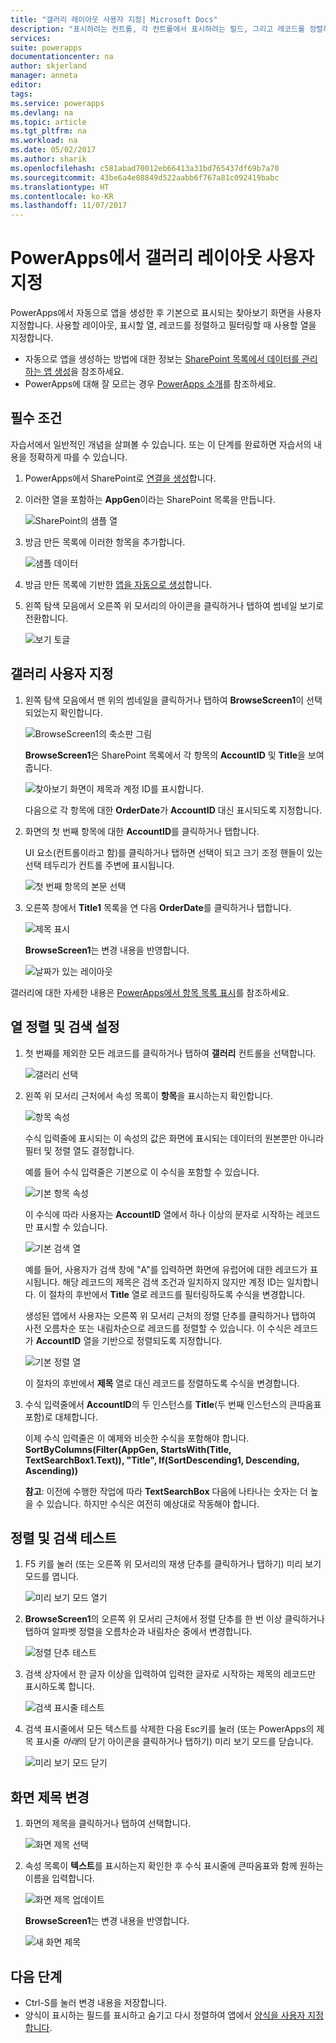 ```yaml
---
title: "갤러리 레이아웃 사용자 지정| Microsoft Docs"
description: "표시하려는 컨트롤, 각 컨트롤에서 표시하려는 필드, 그리고 레코드를 정렬하고 검색하기 위해 사용할 열을 지정합니다."
services: 
suite: powerapps
documentationcenter: na
author: skjerland
manager: anneta
editor: 
tags: 
ms.service: powerapps
ms.devlang: na
ms.topic: article
ms.tgt_pltfrm: na
ms.workload: na
ms.date: 05/02/2017
ms.author: sharik
ms.openlocfilehash: c581abad70012eb66413a31bd765437df69b7a70
ms.sourcegitcommit: 43be6a4e08849d522aabb6f767a81c092419babc
ms.translationtype: HT
ms.contentlocale: ko-KR
ms.lasthandoff: 11/07/2017
---
```

# <a name="customize-a-gallery-layout-in-powerapps"></a>PowerApps에서 갤러리 레이아웃 사용자 지정
PowerApps에서 자동으로 앱을 생성한 후 기본으로 표시되는 찾아보기 화면을 사용자 지정합니다. 사용할 레이아웃, 표시할 열, 레코드를 정렬하고 필터링할 때 사용할 열을 지정합니다.

* 자동으로 앱을 생성하는 방법에 대한 정보는 [SharePoint 목록에서 데이터를 관리하는 앱 생성](app-from-sharepoint.md)을 참조하세요.
* PowerApps에 대해 잘 모르는 경우 [PowerApps 소개](getting-started.md)를 참조하세요.

## <a name="prerequisites"></a>필수 조건
자습서에서 일반적인 개념을 살펴볼 수 있습니다. 또는 이 단계를 완료하면 자습서의 내용을 정확하게 따를 수 있습니다.

1. PowerApps에서 SharePoint로 [연결을 생성](connect-to-sharepoint.md)합니다.
2. 이러한 열을 포함하는 **AppGen**이라는 SharePoint 목록을 만듭니다.
   
    ![SharePoint의 샘플 열](./media/customize-layout-sharepoint/list-columns.png)
3. 방금 만든 목록에 이러한 항목을 추가합니다.
   
    ![샘플 데이터](./media/customize-layout-sharepoint/sample-data.png)
4. 방금 만든 목록에 기반한 [앱을 자동으로 생성](app-from-sharepoint.md)합니다.
5. 왼쪽 탐색 모음에서 오른쪽 위 모서리의 아이콘을 클릭하거나 탭하여 썸네일 보기로 전환합니다.
   
    ![보기 토글](./media/customize-layout-sharepoint/toggle-view.png)

## <a name="customize-the-gallery"></a>갤러리 사용자 지정
1. 왼쪽 탐색 모음에서 맨 위의 썸네일을 클릭하거나 탭하여 **BrowseScreen1**이 선택되었는지 확인합니다.
   
    ![BrowseScreen1의 축소판 그림](./media/customize-layout-sharepoint/browse-thumbnail.png)
   
    **BrowseScreen1**은 SharePoint 목록에서 각 항목의 **AccountID** 및 **Title**을 보여 줍니다.
   
    ![찾아보기 화면이 제목과 계정 ID를 표시합니다.](./media/customize-layout-sharepoint/browse-accountid.png)
   
    다음으로 각 항목에 대한 **OrderDate**가 **AccountID** 대신 표시되도록 지정합니다.
2. 화면의 첫 번째 항목에 대한 **AccountID**를 클릭하거나 탭합니다.
   
    UI 요소(컨트롤이라고 함)를 클릭하거나 탭하면 선택이 되고 크기 조정 핸들이 있는 선택 테두리가 컨트롤 주변에 표시됩니다.
   
    ![첫 번째 항목의 본문 선택](./media/customize-layout-sharepoint/select-body.png)
3. 오른쪽 창에서 **Title1** 목록을 연 다음 **OrderDate**를 클릭하거나 탭합니다.
   
    ![제목 표시](./media/customize-layout-sharepoint/bind-data.png)
   
    **BrowseScreen1**는 변경 내용을 반영합니다.
   
    ![날짜가 있는 레이아웃](./media/customize-layout-sharepoint/browse-dates.png)

갤러리에 대한 자세한 내용은 [PowerApps에서 항목 목록 표시](add-gallery.md)를 참조하세요.

## <a name="set-the-sort-and-search-columns"></a>열 정렬 및 검색 설정
1. 첫 번째를 제외한 모든 레코드를 클릭하거나 탭하여 **갤러리** 컨트롤을 선택합니다.
   
    ![갤러리 선택](./media/customize-layout-sharepoint/select-gallery.png)
2. 왼쪽 위 모서리 근처에서 속성 목록이 **항목**을 표시하는지 확인합니다.
   
    ![항목 속성](./media/customize-layout-sharepoint/items-property.png)
   
    수식 입력줄에 표시되는 이 속성의 값은 화면에 표시되는 데이터의 원본뿐만 아니라 필터 및 정렬 열도 결정합니다.
   
    예를 들어 수식 입력줄은 기본으로 이 수식을 포함할 수 있습니다.
   
    ![기본 항목 속성](./media/customize-layout-sharepoint/default-items.png)
   
    이 수식에 따라 사용자는 **AccountID** 열에서 하나 이상의 문자로 시작하는 레코드만 표시할 수 있습니다.
   
    ![기본 검색 열](./media/customize-layout-sharepoint/default-search.png)
   
    예를 들어, 사용자가 검색 창에 "A"를 입력하면 화면에 유럽어에 대한 레코드가 표시됩니다. 해당 레코드의 제목은 검색 조건과 일치하지 않지만 계정 ID는 일치합니다. 이 절차의 후반에서 **Title** 열로 레코드를 필터링하도록 수식을 변경합니다.
   
    생성된 앱에서 사용자는 오른쪽 위 모서리 근처의 정렬 단추를 클릭하거나 탭하여 사전 오름차순 또는 내림차순으로 레코드를 정렬할 수 있습니다. 이 수식은 레코드가 **AccountID** 열을 기반으로 정렬되도록 지정합니다.
   
    ![기본 정렬 열](./media/customize-layout-sharepoint/default-sort.png)
   
    이 절차의 후반에서 **제목** 열로 대신 레코드를 정렬하도록 수식을 변경합니다.
3. 수식 입력줄에서 **AccountID**의 두 인스턴스를 **Title**(두 번째 인스턴스의 큰따옴표 포함)로 대체합니다.
   
    이제 수식 입력줄은 이 예제와 비슷한 수식을 포함해야 합니다.<br>
    **SortByColumns(Filter(AppGen, StartsWith(Title, TextSearchBox1.Text)), "Title", If(SortDescending1, Descending, Ascending))**
   
    **참고**: 이전에 수행한 작업에 따라 **TextSearchBox** 다음에 나타나는 숫자는 더 높을 수 있습니다. 하지만 수식은 여전히 예상대로 작동해야 합니다.

## <a name="test-sorting-and-searching"></a>정렬 및 검색 테스트
1. F5 키를 눌러 (또는 오른쪽 위 모서리의 재생 단추를 클릭하거나 탭하기) 미리 보기 모드를 엽니다.
   
    ![미리 보기 모드 열기](./media/customize-layout-sharepoint/open-preview.png)
2. **BrowseScreen1**의 오른쪽 위 모서리 근처에서 정렬 단추를 한 번 이상 클릭하거나 탭하여 알파벳 정렬을 오름차순과 내림차순 중에서 변경합니다.
   
    ![정렬 단추 테스트](./media/customize-layout-sharepoint/test-sort.png)
3. 검색 상자에서 한 글자 이상을 입력하여 입력한 글자로 시작하는 제목의 레코드만 표시하도록 합니다.
   
    ![검색 표시줄 테스트](./media/customize-layout-sharepoint/test-search.png)
4. 검색 표시줄에서 모든 텍스트를 삭제한 다음 Esc키를 눌러 (또는 PowerApps의 제목 표시줄 *아래*의 닫기 아이콘을 클릭하거나 탭하기) 미리 보기 모드를 닫습니다.
   
    ![미리 보기 모드 닫기](./media/customize-layout-sharepoint/close-preview.png)

## <a name="change-the-title-of-the-screen"></a>화면 제목 변경
1. 화면의 제목을 클릭하거나 탭하여 선택합니다.
   
    ![화면 제목 선택](./media/customize-layout-sharepoint/select-screen-title.png)
2. 속성 목록이 **텍스트**를 표시하는지 확인한 후 수식 표시줄에 큰따옴표와 함께 원하는 이름을 입력합니다.
   
    ![화면 제목 업데이트](./media/customize-layout-sharepoint/update-screen-title.png)
   
    **BrowseScreen1**는 변경 내용을 반영합니다.
   
    ![새 화면 제목](./media/customize-layout-sharepoint/new-screen-title.png)

## <a name="next-steps"></a>다음 단계
* Ctrl-S를 눌러 변경 내용을 저장합니다.
* 양식이 표시하는 필드를 표시하고 숨기고 다시 정렬하여 앱에서 [양식을 사용자 지정합니다](customize-forms-sharepoint.md).

